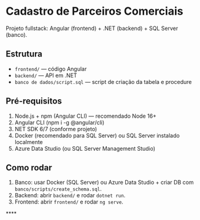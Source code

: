 # Cadastro de Parceiros Comerciais
Projeto fullstack: Angular (frontend) + .NET (backend) + SQL Server (banco).

## Estrutura
- `frontend/` — código Angular
- `backend/` — API em .NET
- `banco de dados/script.sql` — script de criação da tabela e procedure
 
## Pré-requisitos 
1. Node.js + npm (Angular CLI) — recomendado Node 16+ 
2. Angular CLI (npm i -g @angular/cli) 
3. NET SDK 6/7 (conforme projeto) 
4. Docker (recomendado para SQL Server) ou SQL Server instalado localmente 
5. Azure Data Studio (ou SQL Server Management Studio) 

## Como rodar 

1. Banco: usar Docker (SQL Server) ou Azure Data Studio + criar DB com `banco/scripts/create_schema.sql`.
2. Backend: abrir `backend/` e rodar `dotnet run`.
3. Frontend: abrir `frontend/` e rodar `ng serve`.

<!-- Failed to upload "video-cadastro-parceiros.mp4" -->****
